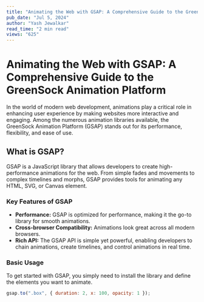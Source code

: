 ```yaml
---
title: "Animating the Web with GSAP: A Comprehensive Guide to the GreenSock Animation Platform"
pub_date: "Jul 5, 2024"
author: "Yash Jewalkar"
read_time: "2 min read"
views: "625"
---
```


# Animating the Web with GSAP: A Comprehensive Guide to the GreenSock Animation Platform

In the world of modern web development, animations play a critical role in enhancing user experience by making websites more interactive and engaging. Among the numerous animation libraries available, the GreenSock Animation Platform (GSAP) stands out for its performance, flexibility, and ease of use.

## What is GSAP?

GSAP is a JavaScript library that allows developers to create high-performance animations for the web. From simple fades and movements to complex timelines and morphs, GSAP provides tools for animating any HTML, SVG, or Canvas element.

### Key Features of GSAP

- **Performance:** GSAP is optimized for performance, making it the go-to library for smooth animations.
- **Cross-browser Compatibility:** Animations look great across all modern browsers.
- **Rich API:** The GSAP API is simple yet powerful, enabling developers to chain animations, create timelines, and control animations in real time.

### Basic Usage

To get started with GSAP, you simply need to install the library and define the elements you want to animate.

```js
gsap.to(".box", { duration: 2, x: 100, opacity: 1 });
